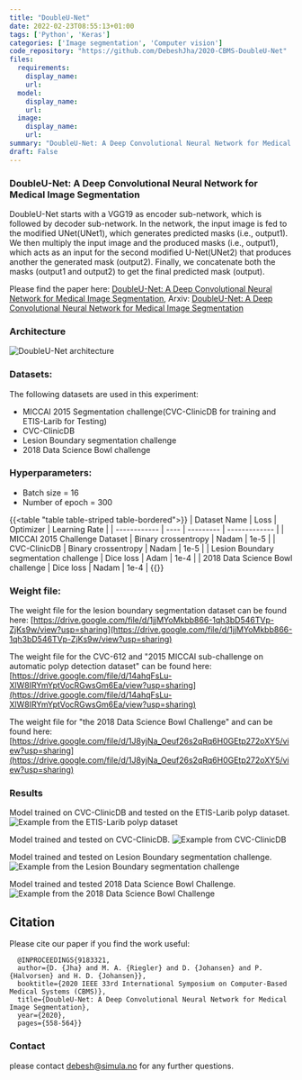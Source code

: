 ```yaml
---
title: "DoubleU-Net"
date: 2022-02-23T08:55:13+01:00
tags: ['Python', 'Keras']
categories: ['Image segmentation', 'Computer vision']
code_repository: "https://github.com/DebeshJha/2020-CBMS-DoubleU-Net"
files:
  requirements: 
    display_name: 
    url: 
  model: 
    display_name: 
    url: 
  image:
    display_name:
    url:
summary: "DoubleU-Net: A Deep Convolutional Neural Network for Medical Image Segmentation"
draft: False
---
```


### DoubleU-Net: A Deep Convolutional Neural Network for Medical Image Segmentation
DoubleU-Net starts with a VGG19 as encoder sub-network, which is followed by decoder sub-network. In the network, the input image is fed to the modified UNet(UNet1), which generates predicted masks (i.e., output1). We then multiply the input image and the produced masks (i.e., output1), which acts as an input for the second modified U-Net(UNet2) that produces another the generated mask (output2). Finally, we concatenate both the masks (output1 and output2) to get the final predicted mask (output).

Please find the paper here: [DoubleU-Net: A Deep Convolutional Neural
Network for Medical Image Segmentation](https://ieeexplore.ieee.org/stamp/stamp.jsp?tp=&arnumber=9183321), Arxiv: [DoubleU-Net: A Deep Convolutional Neural
Network for Medical Image Segmentation](https://arxiv.org/pdf/2006.04868.pdf)

### Architecture
![DoubleU-Net architecture](images/DoubleU-Net.png)


### Datasets:
The following datasets are used in this experiment:
 - MICCAI 2015 Segmentation challenge(CVC-ClinicDB for training and ETIS-Larib for Testing)
 - CVC-ClinicDB
 - Lesion Boundary segmentation challenge
 - 2018 Data Science Bowl challenge

### Hyperparameters:
 
 - Batch size = 16
 - Number of epoch = 300

{{<table "table table-striped table-bordered">}}
| Dataset Name | Loss | Optimizer | Learning Rate |
| ------------ | ---- | --------- | ------------- |
| MICCAI 2015 Challenge Dataset | Binary crossentropy | Nadam | 1e-5 |
| CVC-ClinicDB | Binary crossentropy | Nadam | 1e-5 | 
| Lesion Boundary segmentation challenge | Dice loss | Adam | 1e-4 |
| 2018 Data Science Bowl challenge | Dice loss | Nadam | 1e-4 |
{{</table>}}


### Weight file:
The weight file for the lesion boundary segmentation dataset can be found here:
[https://drive.google.com/file/d/1jjMYoMkbb866-1qh3bD546TVp-ZjKs9w/view?usp=sharing](https://drive.google.com/file/d/1jjMYoMkbb866-1qh3bD546TVp-ZjKs9w/view?usp=sharing)

The weight file for the CVC-612 and "2015 MICCAI sub-challenge on automatic polyp detection dataset"  can be found here:
[https://drive.google.com/file/d/14ahqFsLu-XlW8IRYmYptVocRGwsGm6Ea/view?usp=sharing](https://drive.google.com/file/d/14ahqFsLu-XlW8IRYmYptVocRGwsGm6Ea/view?usp=sharing)

The weight file for "the 2018 Data Science Bowl Challenge" and can be found here:
[https://drive.google.com/file/d/1J8yjNa_Oeuf26s2qRq6H0GEtp272oXY5/view?usp=sharing](https://drive.google.com/file/d/1J8yjNa_Oeuf26s2qRq6H0GEtp272oXY5/view?usp=sharing)

### Results
Model trained on CVC-ClinicDB and tested on the ETIS-Larib polyp dataset.
![Example from the ETIS-Larib polyp dataset](images/gastro1.png)

Model trained and tested on CVC-ClinicDB.
![Example from CVC-ClinicDB](images/gastro.png)

Model trained and tested on Lesion Boundary segmentation challenge.
![Example from the Lesion Boundary segmentation challenge](images/skin.png)

Model trained and tested 2018 Data Science Bowl Challenge.
![Example from the 2018 Data Science Bowl Challenge](images/nuclie.png)

## Citation
Please cite our paper if you find the work useful: 
```
  @INPROCEEDINGS{9183321,
  author={D. {Jha} and M. A. {Riegler} and D. {Johansen} and P. {Halvorsen} and H. D. {Johansen}},
  booktitle={2020 IEEE 33rd International Symposium on Computer-Based Medical Systems (CBMS)}, 
  title={DoubleU-Net: A Deep Convolutional Neural Network for Medical Image Segmentation}, 
  year={2020},
  pages={558-564}}
``` 

### Contact
please contact debesh@simula.no for any further questions. 
